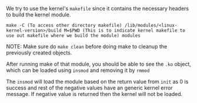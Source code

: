 We try to use the kernel's `makefile` since it contains the necessary headers to build the kernel module.

`make -C (To access other directory makefile) /lib/modules/<linux-kernel-version>/build M=$PWD (This is to indicate kernel makefile to use out makefile where we build the module) modules`

NOTE: Make sure do `make clean` before doing make to cleanup the previously created objects.

After running make of that module, you should be able to see the `.ko` object, which can be loaded using `insmod` and removing it by `rmmod`

The `insmod` will load the module based on the return value from `init` as 0 is success and rest of the negative values have an generic kernel error message. If negative value is returned then the kernel will not be loaded.


